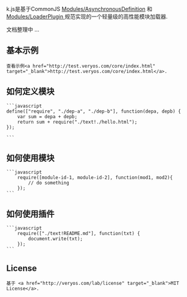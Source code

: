 
k.js是基于CommonJS <a href="" target="_blank">Modules/AsynchronousDefinition</a> 和 <a href="" target="_blank">Modules/LoaderPlugin </a>规范实现的一个轻量级的高性能模块加载器.

文档整理中 ...

## 基本示例

	查看示例<a href="http://test.veryos.com/core/index.html" target="_blank">http://test.veryos.com/core/index.html</a>.

## 如何定义模块

	```javascript
	define(["require", "./dep-a", "./dep-b"], function(depa, depb) {
		var sum = depa + depb;
		return sum + require("./text!./hello.html");
	});

	```

## 如何使用模块

	```javascript
		require([module-id-1, module-id-2], function(mod1, mod2){
			// do something
		});
	```

## 如何使用插件

	```javascript
		require(["./text!README.md"], function(txt) {
			document.write(txt);
		});
	```

## License

	基于 <a href="http://veryos.com/lab/license" target="_blank">MIT License</a>.
